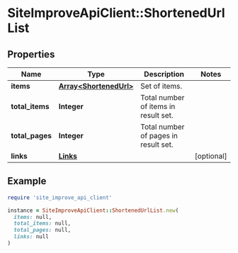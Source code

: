 # SiteImproveApiClient::ShortenedUrlList

## Properties

| Name | Type | Description | Notes |
| ---- | ---- | ----------- | ----- |
| **items** | [**Array&lt;ShortenedUrl&gt;**](ShortenedUrl.md) | Set of items. |  |
| **total_items** | **Integer** | Total number of items in result set. |  |
| **total_pages** | **Integer** | Total number of pages in result set. |  |
| **links** | [**Links**](Links.md) |  | [optional] |

## Example

```ruby
require 'site_improve_api_client'

instance = SiteImproveApiClient::ShortenedUrlList.new(
  items: null,
  total_items: null,
  total_pages: null,
  links: null
)
```

